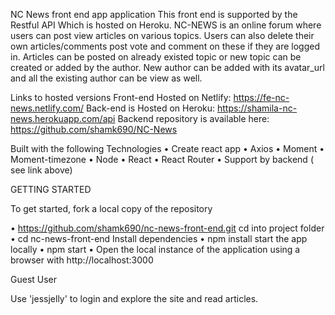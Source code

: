 NC News front end app application
This front end is supported by the Restful API Which is hosted on Heroku.
NC-NEWS is an online forum where users can post view articles on various topics. Users can also delete their own articles/comments post vote and comment on these if they are logged in.
Articles can be posted on already existed topic or new topic can be created or added by the author.
New author can be added with its avatar_url and all the existing author can be view as well.

Links to hosted versions
Front-end Hosted on Netlify: https://fe-nc-news.netlify.com/
Back-end is Hosted on Heroku: https://shamila-nc-news.herokuapp.com/api
Backend repository is available here: https://github.com/shamk690/NC-News

Built with the following Technologies
• Create react app
• Axios
• Moment
• Moment-timezone
• Node
• React
• React Router
• Support by backend ( see link above)

GETTING STARTED

To get started, fork a local copy of the repository

• https://github.com/shamk690/nc-news-front-end.git
cd into project folder
• cd nc-news-front-end
Install dependencies
• npm install
start the app locally
• npm start
• Open the local instance of the application using a browser with http://localhost:3000

Guest User

Use 'jessjelly' to login and explore the site and read articles.
